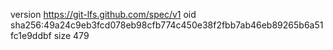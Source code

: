 version https://git-lfs.github.com/spec/v1
oid sha256:49a24c9eb3fcd078eb98cfb774c450e38f2fbb7ab46eb89265b6a51fc1e9ddbf
size 479
